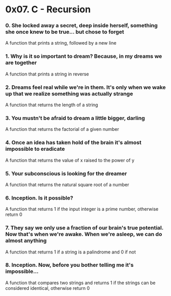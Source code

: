 # 0x07. C - Recursion
### 0. She locked away a secret, deep inside herself, something she once knew to be true... but chose to forget
A function that prints a string, followed by a new line
### 1. Why is it so important to dream? Because, in my dreams we are together
A function that prints a string in reverse
### 2. Dreams feel real while we're in them. It's only when we wake up that we realize something was actually strange
A function that returns the length of a string
### 3. You mustn't be afraid to dream a little bigger, darling
A function that returns the factorial of a given number
### 4. Once an idea has taken hold of the brain it's almost impossible to eradicate
A function that returns the value of x raised to the power of y
### 5. Your subconscious is looking for the dreamer
A function that returns the natural square root of a number
### 6. Inception. Is it possible?
A function that returns 1 if the input integer is a prime number, otherwise return 0
### 7. They say we only use a fraction of our brain's true potential. Now that's when we're awake. When we're asleep, we can do almost anything
A function that returns 1 if a string is a palindrome and 0 if not
### 8. Inception. Now, before you bother telling me it's impossible...
A function that compares two strings and returns 1 if the strings can be considered identical, otherwise return 0